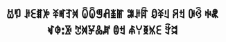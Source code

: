 ---
layout: quote
permalink: /ii/
langtag: ii
type: modern
script: Yiii
langName: ꆈꌠꉙ
englishLangName: Nuosu
title: ꀠꑳ ꌠꏂꏤꉼ ꋏꎭꆈꄉ ꐍꐍꁅꋬꁧꂵ ꎵꌠꍎ ꈲꋏꆹ ꋪꉬ ꋉꃲ ꑭꉳ ꃴꂈꓽꅋ ꇖꄉꐯꍘꏦ ꀧꉬ ꏆꌩꅉꁱꏂ ꇫꈬ
quote: ꑌꉬꌠꎼꁧ ꌠꏂꏤꉼ ꋪꉬ ꈸꁯꑌꂮꈌꁧꉭ, ꂍꌠꑄꁧ ꌲꁱꀋꋪꊨꉬ, ꇖꌠꑼꇮꑌꂮꈌꁧꉭ ꇨ ꋯꏦꑼꇮ ꇁꋐꀠꑳ ꌠꍎ ꉙꌠꏂ ꋉꃲ ꑭꉳ
reference: ꀠꑳ ꌠꏂꏤꉼ ꑒꐍꑭꉭ ꋏꎭꆈꄉ ꐍꐍꁅꋬꁧꂵ, 𗾂ꁱꌤ 𗾂ꁱꎭꆈꑠꌠꅏ, ꄐꄯꈠꑭꈉꑮ ꌠꑌꋍꑵ ꋯꋋꌋꌠꅖ ꄐꐽꆈꌠꑸ 
imageAlt: ꀠꑳ ꌠꏂꏤꉼ ꑭꏦ ꉩꇸꏦꐌ
selectAriaLabel: ꐍꃅꆼ ꉒꏂꑭꂵ
buttonRandom: ꌠꀸꍌꅇ
direction: ltr
---